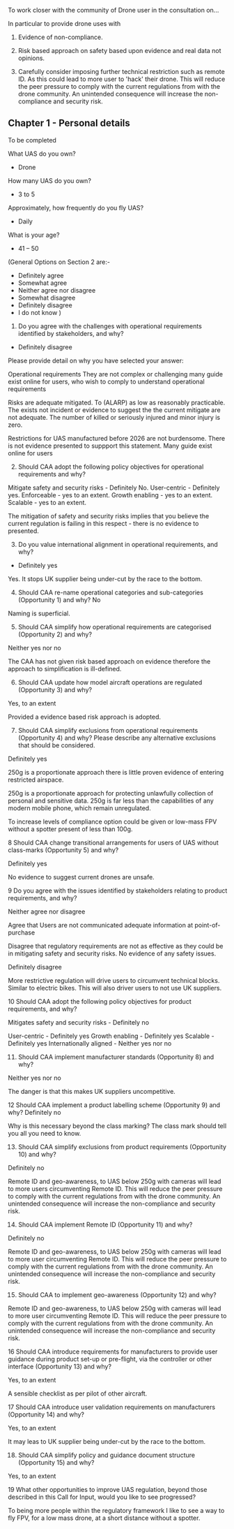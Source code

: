 

To work closer with the community of Drone user in the consultation on...

In particular to provide drone uses with 

1. Evidence of non-compliance.
2. Risk based approach on safety based upon evidence and real data not opinions. 

3. Carefully consider imposing further technical restriction such as remote ID. As this could lead to more user to 'hack' their drone.  This will reduce the peer pressure to comply with the current regulations from with the drone community. An unintended consequence will increase the non-compliance and security risk.


## Chapter 1 - Personal details

To be completed 

 What UAS do you own? 
 - Drone
 
 How many UAS do you own? 
 - 3 to 5
 
 Approximately, how frequently do you fly UAS? 
 - Daily 
 
What is your age? 
 - 41 – 50  
 
(General Options on Section 2 are:-

* Definitely agree 
* Somewhat agree 
* Neither agree nor disagree 
* Somewhat disagree 
* Definitely disagree 
* I do not know )


1. Do you agree with the challenges with operational requirements identified by stakeholders, and why? 

* Definitely disagree 

 Please provide detail on why you have selected your answer: 
 
Operational requirements
They are not complex or challenging many guide exist online for users, who wish to comply to understand operational requirements

Risks are adequate mitigated. To (ALARP) as low as reasonably practicable. The exists not incident or evidence to suggest the the current mitigate are not adequate. The  number of killed or seriously injured and minor injury is zero. 

Restrictions for UAS manufactured before 2026 are not burdensome. There is not evidence presented to suppport this statement. Many guide exist online for users

2. Should CAA adopt the following policy objectives for operational requirements and why? 

Mitigate safety and security risks - Definitely No.
User-centric - Definitely yes.
Enforceable  - yes to an extent.
Growth enabling  - yes to an extent.
Scalable  - yes to an extent.

The mitigation of safety and security risks implies that you believe the current regulation is failing in this respect - there is no evidence to presented. 

 3. Do you value international alignment in operational requirements, and why? 
- Definitely yes 
 
Yes. It stops UK supplier being under-cut by the race to the bottom.


4. Should CAA re-name operational categories and sub-categories (Opportunity 1) and why? 
 No 
 
 Naming is superficial. 

5. Should CAA simplify how operational requirements are categorised (Opportunity 2) and why? 

 Neither yes nor no 

The CAA has not given risk based approach on evidence therefore the approach to simplification is ill-defined. 


6. Should CAA update how model aircraft operations are regulated (Opportunity 3) and why? 

Yes, to an extent

Provided a evidence based risk approach is adopted. 


7. Should CAA simplify exclusions from operational requirements (Opportunity 4) and why? Please describe any alternative exclusions that should be considered. 

 Definitely yes 

250g is a proportionate approach there is little proven evidence of entering restricted airspace. 

250g is a proportionate approach for protecting unlawfully collection of
personal and sensitive data. 250g is far less than the capabilities of any modern mobile phone, which remain unregulated. 

To increase levels of compliance option could be given or low-mass FPV without a spotter present of less than 100g.

8 Should CAA change transitional arrangements for users of UAS without class-marks (Opportunity 5) and why?

Definitely yes

No evidence to suggest current drones are unsafe. 

9 Do you agree with the issues identified by stakeholders relating to product requirements, and why?

 Neither agree nor disagree 
 
Agree that Users are not communicated adequate information at point-of-purchase

Disagree that regulatory requirements are not as effective as they could be in mitigating safety and security risks. No evidence of any safety issues. 

 Definitely disagree 

More restrictive regulation will drive users to circumvent technical blocks. Similar to electric bikes.  This will also driver users to not use UK suppliers. 

10 Should CAA adopt the following policy objectives for product requirements, and why?

Mitigates safety and security risks - Definitely no 

User-centric - Definitely yes 
Growth enabling - Definitely yes
Scalable  - Definitely yes
Internationally aligned  - Neither yes nor no 

 11. Should CAA implement manufacturer standards (Opportunity 8) and why? 
 
 Neither yes nor no 
 
 The danger is that this makes UK suppliers uncompetitive.  
 
12 Should CAA implement a product labelling scheme (Opportunity 9) and why?
Definitely no

Why is this necessary beyond the class marking? The class mark should tell you all you need to know.


13. Should CAA simplify exclusions from product requirements (Opportunity 10) and why? 

Definitely no

Remote ID and geo-awareness, to UAS below 250g with cameras  will lead to more users circumventing Remote ID. This will reduce the peer pressure to comply with the current regulations from with the drone community. An unintended consequence will increase the non-compliance and security risk. 

 14. Should CAA implement Remote ID (Opportunity 11) and why? 

Definitely no


Remote ID and geo-awareness, to UAS below 250g with cameras  will lead to more user circumventing Remote ID. This will reduce the peer pressure to comply with the current regulations from with the drone community. An unintended consequence will increase the non-compliance and security risk. 

 15. Should CAA to implement geo-awareness (Opportunity 12) and why? 

Remote ID and geo-awareness, to UAS below 250g with cameras  will lead to more user circumventing Remote ID. This will reduce the peer pressure to comply with the current regulations from with the drone community. An unintended consequence will increase the non-compliance and security risk. 

16 Should CAA introduce requirements for manufacturers to provide user guidance during product set-up or pre-flight, via the controller or
other interface (Opportunity 13) and why?

 Yes, to an extent 
 
 A sensible checklist as per pilot of other aircraft. 
 
 17 Should CAA introduce user validation requirements on manufacturers (Opportunity 14) and why?
 
Yes, to an extent 
  
It may leas to UK supplier being under-cut by the race to the bottom.


18. Should CAA simplify policy and guidance document structure (Opportunity 15) and why? 

 Yes, to an extent 
 
 
19 What other opportunities to improve UAS regulation, beyond those described in this Call for Input, would you like to see progressed?


To being more people within the regulatory framework I like to see a way to fly FPV, for a low mass drone, at a short distance without a spotter. 

